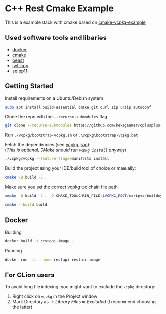 # C++ Rest Cmake Example

This is a example stack with cmake based on [cmake-vcpkg-example](https://github.com/miredirex/cmake-vcpkg-example)

## Used software tools and libaries
- [docker](https://www.docker.com/)
- [cmake](https://cmake.org/download/)
- [beast](https://github.com/boostorg/beast)
- [jwt-cpp](https://github.com/Thalhammer/jwt-cpp)
- [sqlpp11](https://github.com/rbock/sqlpp11)


## Getting Started
Install requirements on a Ubuntu/Debian system 
```bash
sudo apt install build-essential cmake git curl zip unzip autoconf
```

Clone the repo with the `--recurse-submodules` flag
```bash
git clone --recurse-submodules https://github.com/keksgauner/cplusplus-rest-example
```  

Run `./vcpkg/bootstrap-vcpkg.sh` or `.\vcpkg\bootstrap-vcpkg.bat`

Fetch the dependencies (see [vcpkg.json](vcpkg.json)):  
(_This is optional, CMake should run `vcpkg install` anyway_)
```bash
./vcpkg/vcpkg --feature-flags=manifests install
```

Build the project using your IDE/build tool of choice or manually:

```bash
cmake -B build -S .
```

Make sure you set the correct vcpkg toolchain file path

```bash
cmake -B build -S . -D CMAKE_TOOLCHAIN_FILE=$VCPKG_ROOT/scripts/buildsystems/vcpkg.cmake
```

```bash
cmake --build build
```

## Docker

Building
```bash
docker build -t restapi-image .
```

Running
```bash
docker run -it --name restapi restapi-image
```

## For CLion users
To avoid long file indexing, you might want to exclude the `vcpkg` directory:
1. Right click on `vcpkg` in the Project window
2. Mark Directory as -> _Library Files_ or _Excluded_ (I recommend choosing the latter)